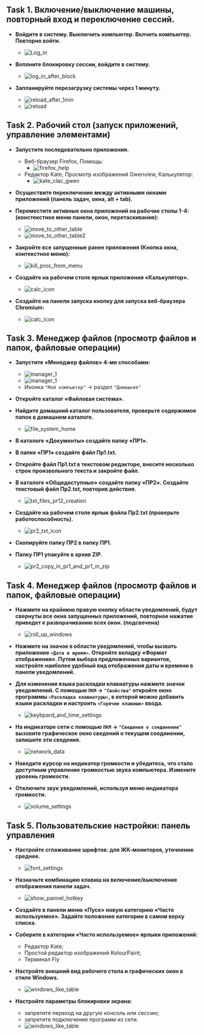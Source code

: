 ## Task 1. Включение/выключение машины, повторный вход и переключение сессий.
  - **Войдите в систему. Выключить компьютер. Вклчить компьютер. Повторно войти.**
    - ![Log_in](screenshots/log_in.png)

  - **Воплните блокировку сессии, войдите в систему.**
    - ![log_in_after_block](screenshots/log_in_after_block.png)

  - **Запланируйте перезагрузку системы через 1 минуту.**
    - ![reload_after_1min](screenshots/reload_after_1min.png)
    - ![reload](screenshots/reload.png)

## Task 2. Рабочий стол (запуск приложений, управление элементами)
  - **Запустите последовательно приложения.**
    - Веб-браузер Firefox, Помощь:
      - ![firefox_help](screenshots/firefox_help.png)
    - Редактор Kate, Просмотр изображений Gwenview, Калькулятор:
      - ![kate_clac_gwen](screenshots/kate_clac_gwen.png)

  - **Осуществите переключение между активными окнами приложений (панель задач, окна, alt + tab).**
  - **Переместите активные окна приложений на рабочие столы 1-4: (констекстное меню панели, окон, перетаскивание):**
    - ![move_to_other_table](screenshots/move_to_other_table.png)
    - ![move_to_other_table2](screenshots/move_to_other_table2.png)

  - **Закройте все запущенные ранее приложения (Кнопка окна, контекстное меню):**
    - ![kill_proc_from_menu](screenshots/kill_proc_from_menu.png)

  - **Создайте на рабочем столе ярлык приложения «Калькулятор».**
    - ![calc_icon](screenshots/calc_icon.png)

  - **Создайте на панели запуска кнопку для запуска веб-браузера Chromium:**
    - ![calc_icon](screenshots/chromium_panel_icon.png)

## Task 3. Менеджер файлов (просмотр файлов и папок, файловые операции)
  - **Запустите «Менеджер файлов» 4-мя способами:**
    - ![manager_1](screenshots/manager_1.png "manager_1")
    - ![manager_1](screenshots/manager_23.png "manager_23")
    - Иконка `"Мой компьютер"` -> раздел `"Домашняя"`

  - **Откройте каталог «Файловая система».**
  - **Найдите домашний каталог пользователя, проверьте содержимое папок в домашнем каталоге.**
    - ![file_system_home](screenshots/file_system_home.png)

  - **В каталоге «Документы» создайте папку «ПР1».**
  - **В папке «ПР1» создайте файл Пр1.txt.**
  - **Откройте файл Пр1.txt в текстовом редакторе, внесите несколько строк произвольного текста и закройте файл.**
  - **В каталоге «Общедоступные» создайте папку «ПР2». Создайте текстовый файл Пр2.txt, повторив действия.**
    - ![txt_files_pr12_creation](screenshots/txt_files_pr12_creation.png)

  - **Создайте на рабочем столе ярлык файла Пр2.txt (проверьте работоспособность).**
    - ![pr2_txt_icon](screenshots/pr2_txt_icon.png)

  - **Скопируйте папку ПР2 в папку ПР1.**
  - **Папку ПР1 упакуйте в архив ZIР.**
    - ![pr2_copy_in_pr1_and_pr1_in_zip](screenshots/pr2_copy_in_pr1_and_pr1_in_zip.png)

## Task 4. Менеджер файлов (просмотр файлов и папок, файловые операции)
  - **Нажмите на крайнюю правую кнопку области уведомлений, будут свернуты все окна запущенных приложений, повторное нажатие приведет к разворачиванию всех окон. (подсвечена)**
    - ![roll_up_windows](screenshots/roll_up_windows.png)

  - **Нажмите на значок в области уведомлений, чтобы вызвать приложение `«Дата и время»`. Откройте вкладку «Формат отображения». Путем выбора предложенных вариантов, настройте наиболее удобный вид отображения даты и времени в панели уведомлений.**
  - **Для изменения языка раскладки клавиатуры нажмите значок уведомлений. С помощью `ПКМ` -> `"Свойства"` откройте окно программы `«Раскладка клавиатуры»`, в которой можно добавить языки раскладки и настроить `«Горячие клавиши»` ввода.**
    - ![keybpard_and_time_settings](screenshots/keybpard_and_time_settings.png)

  - **На индикаторе сети с помощью `ПКМ` -> `"Сведения о соединении"` вызовите графическое окно сведений о текущем соединении, запишите эти сведения.**
    - ![network_data](screenshots/network_data.png)

  - **Наведите курсор на индикатор громкости и убедитесь, что стало доступным управление громкостью звука компьютера. Измените уровень громкости.**
  - **Отключите звук уведомлений, используя меню индикатора громкости.**
    - ![volume_settings](screenshots/volume_settings.png)

## Task 5. Пользовательские настройки: панель управления
  - **Настройте сглаживание шрифтов: для ЖК-мониторов, уточнение среднее.**
    - ![font_settings](screenshots/font_settings.png)

  - **Назначьте комбинацию клавиш на включение/выключение отображения панели задач.**
    - ![show_pannel_hotkey](screenshots/show_pannel_hotkey.png)

  - **Создайте в панели меню «Пуск» новую категорию «Часто используемое». Задайте положение категории в самом верху списка.**
  - **Соберите в категории «Часто используемое» ярлыки приложений:**
    - Редактор Kate;
    - Простой редактор изображений KolourPaint;
    - Терминал Fly

  - **Настройте внешний вид рабочего стола и графических окон в стиле Windows.**
    - ![windows_like_table](screenshots/windows_like_table.png)

  - **Настройте параметры блокировки экрана:**
    - запретите переход на другую консоль или сессию;
    - запретите подключение программ из сети.
    - ![windows_like_table](screenshots/disable_network_apps_and_console_after_block.png)
